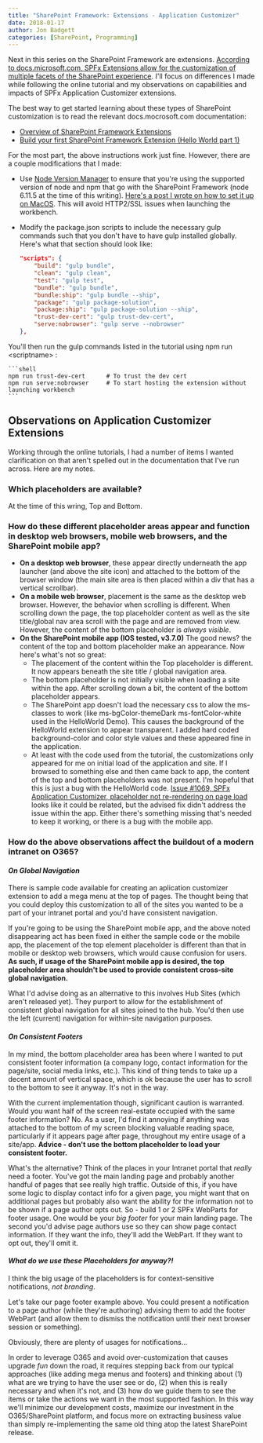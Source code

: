 ```yaml
---
title: "SharePoint Framework: Extensions - Application Customizer"
date: 2018-01-17
author: Jon Badgett
categories: [SharePoint, Programming]
---
```


Next in this series on the SharePoint Framework are extensions. [According to docs.microsoft.com, SPFx Extensions allow for the customization of multiple facets of the SharePoint experience](https://docs.microsoft.com/en-us/sharepoint/dev/spfx/extensions/overview-extensions). I'll focus on differences I made while following the online tutorial and my observations on capabilities and impacts of SPFx Application Customizer extensions.
<!--more-->

The best way to get started learning about these types of SharePoint customization is to read the relevant docs.mocrosoft.com documentation:

 * [Overview of SharePoint Framework Extensions](https://docs.microsoft.com/en-us/sharepoint/dev/spfx/extensions/overview-extensions)
 * [Build your first SharePoint Framework Extension (Hello World part 1)](https://docs.microsoft.com/en-us/sharepoint/dev/spfx/extensions/get-started/build-a-hello-world-extension)

For the most part, the above instructions work just fine. However, there are a couple modifications that I made:

* Use [Node Version Manager](https://github.com/creationix/nvm) to ensure that you're using the supported version of node and npm that go with the SharePoint Framework (node 6.11.5 at the time of this writing). [Here's a post I wrote on how to set it up on MacOS](/2018/01/16/configuring-nvm-for-osx). This will avoid HTTP2/SSL issues when launching the workbench.

* Modify the package.json scripts to include the necessary gulp commands such that you don't have to have gulp installed globally. Here's what that section should look like:
	
	```json
	"scripts": {
	    "build": "gulp bundle",
	    "clean": "gulp clean",
	    "test": "gulp test",
	    "bundle": "gulp bundle",
	    "bundle:ship": "gulp bundle --ship",
	    "package": "gulp package-solution",
	    "package:ship": "gulp package-solution --ship",
	    "trust-dev-cert": "gulp trust-dev-cert",
	    "serve:nobrowser": "gulp serve --nobrowser"
  	},
	```
You'll then run the gulp commands listed in the tutorial using npm run \<scriptname\> :

	```shell
	npm run trust-dev-cert		# To trust the dev cert
	npm run serve:nobrowser		# To start hosting the extension without launching workbench	
	```	

## Observations on Application Customizer Extensions
Working through the online tutorials, I had a number of items I wanted clarification on that aren't spelled out in the documentation that I've run across. Here are my notes.

### Which placeholders are available?

At the time of this wring, Top and Bottom. 

### How do these different placeholder areas appear and function in desktop web browsers, mobile web browsers, and the SharePoint mobile app?
 
* **On a desktop web browser**, these appear directly underneath the app launcher (and above the site icon) and attached to the bottom of the browser window (the main site area is then placed within a div that has a vertical scrollbar). 
* **On a mobile web browser**, placement is the same as the desktop web browser. However, the behavior when scrolling is different. When scrolling down the page, the top placeholder content as well as the site title/global nav area scroll with the page and are removed from view. However, the content of the bottom placeholder is *always visible*. 
* **On the SharePoint mobile app (IOS tested, v3.7.0)** The good news? the content of the top and bottom placeholder make an appearance. Now here's what's not so great:
	* The placement of the content within the Top placeholder is different. It now appears beneath the site title / global navigation area. 
	* The bottom placeholder is not initially visible when loading a site within the app. After scrolling down a bit, the content of the bottom placeholder appears.
	* The SharePoint app doesn't load the necessary css to alow the ms- classes to work (like ms-bgColor-themeDark ms-fontColor-white used in the HelloWorld Demo). This causes the background of the HelloWorld extension to appear transparent. I added hard coded background-color and color style values and these appeared fine in the application.
	* At least with the code used from the tutorial, the customizations only appeared for me on initial load of the application and site. If I browsed to something else and then came back to app, the content of the top and bottom placeholders was not present. I'm hopeful that this is just a bug with the HelloWorld code. [Issue #1069, SPFx Application Customizer, placeholder not re-rendering on page load](https://github.com/SharePoint/sp-dev-docs/issues/1069) looks like it could be related, but the advised fix didn't address the issue within the app. Either there's something missing that's needed to keep it working, or there is a bug with the mobile app.

### How do the above observations affect the buildout of a modern intranet on O365?

#### *On Global Navigation*

There is sample code available for creating an aplication customizer extension to add a mega menu at the top of pages. The thought being that you could deploy this customization to all of the sites you wanted to be a part of your intranet portal and you'd have consistent navigation. 

If you're going to be using the SharePoint mobile app, and the above noted disappearing act has been fixed in either the sample code or the mobile app, the placement of the top element placeholder is different than that in mobile or desktop web browsers, which would cause confusion for users. **As such, if usage of the SharePoint mobile app is desired, the top placeholder area shouldn't be used to provide consistent cross-site global navigation.** 

What I'd advise doing as an alternative to this involves Hub Sites (which aren't released yet). They purport to allow for the establishment of consistent global navigation for all sites joined to the hub. You'd then use the left (current) navigation for within-site navigation purposes. 

#### *On Consistent Footers*

In my mind, the bottom placeholder area has been where I wanted to put consistent footer information (a company logo, contact information for the page/site, social media links, etc.). This kind of thing tends to take up a decent amount of vertical space, which is ok because the user has to scroll to the bottom to see it anyway. It's not in the way.

With the current implementation though, significant caution is warranted. Would you want half of the screen real-estate occupied with the same footer information? No. As a user, I'd find it annoying if anything was attached to the bottom of my screen blocking valuable reading space, particularly if it appears page after page, throughout my entire usage of a site/app. **Advice - don't use the bottom placeholder to load your consistent footer.**

What's the alternative? Think of the places in your Intranet portal that *really* need a footer. You've got the main landing page and probably another handful of pages that see really high traffic. Outside of this, if you have some logic to display contact info for a given page, you might want that on additional pages but probably also want the ability for the information not to be shown if a page author opts out. So - build 1 or 2 SPFx WebParts for footer usage. One would be your *big footer* for your main landing page. The second you'd advise page authors use so they can show page contact information. If they want the info, they'll add the WebPart. If they want to opt out, they'll omit it.

#### *What do we use these Placeholders for anyway?!*
I think the big usage of the placeholders is for context-sensitive notifications, *not branding*. 

Let's take our page footer example above. You could present a notification to a page author (while they're authoring) advising them to add the footer WebPart (and allow them to dismiss the notification until their next browser session or something). 

Obviously, there are plenty of usages for notifications...

In order to leverage O365 and avoid over-customization that causes upgrade *fun* down the road, it requires stepping back from our typical approaches (like adding mega menus and footers) and thinking about (1) what are we trying to have the user see or do, (2) when this is really necessary and when it's not, and (3) how do we guide them to see the items or take the actions we want in the most supported fashion. In this way we'll minimize our development costs, maximize our investment in the O365/SharePoint platform, and focus more on extracting business value than simply re-implementing the same old thing atop the latest SharePoint release. 



